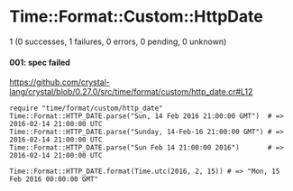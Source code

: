 # <div class=error>Time::Format::Custom::HttpDate</div>
<span class=error>1 (0 successes, 1 failures, 0 errors, 0 pending, 0 unknown)</span>

#### 001: <span class='error'>spec failed</span>
https://github.com/crystal-lang/crystal/blob/0.27.0/src/time/format/custom/http_date.cr#L12
```crystal
require "time/format/custom/http_date"
Time::Format::HTTP_DATE.parse("Sun, 14 Feb 2016 21:00:00 GMT")  # => 2016-02-14 21:00:00 UTC
Time::Format::HTTP_DATE.parse("Sunday, 14-Feb-16 21:00:00 GMT") # => 2016-02-14 21:00:00 UTC
Time::Format::HTTP_DATE.parse("Sun Feb 14 21:00:00 2016")       # => 2016-02-14 21:00:00 UTC

Time::Format::HTTP_DATE.format(Time.utc(2016, 2, 15)) # => "Mon, 15 Feb 2016 00:00:00 GMT"
```

